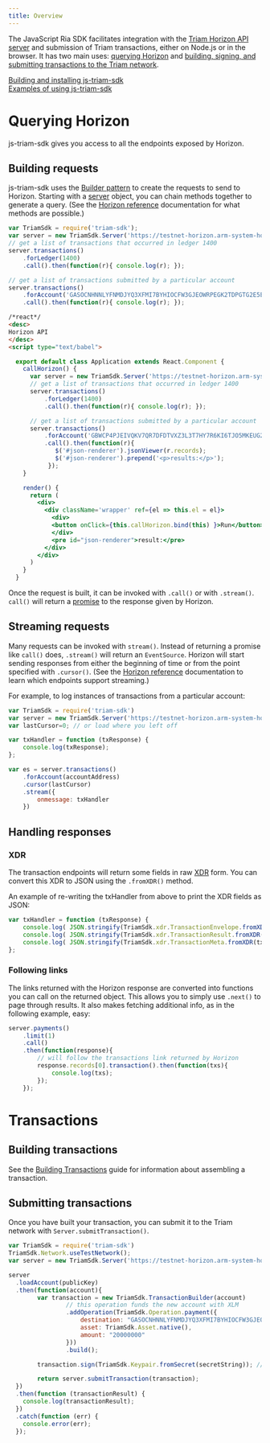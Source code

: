 ```yaml
---
title: Overview
---
```

The JavaScript Ria SDK facilitates integration with the [Triam Horizon API server](#) and submission of Triam transactions, either on Node.js or in the browser. It has two main uses: [querying Horizon](#querying-horizon) and [building, signing, and submitting transactions to the Triam network](#building-transactions).

[Building and installing js-triam-sdk](https://triamnetwork.github.io/triam-sdk/)<br>
[Examples of using js-triam-sdk](./examples.md)

# Querying Horizon
js-triam-sdk gives you access to all the endpoints exposed by Horizon.

## Building requests
js-triam-sdk uses the [Builder pattern](https://en.wikipedia.org/wiki/Builder_pattern) to create the requests to send
to Horizon. Starting with a [server](https://triamnetwork.github.io/triam-sdk/Server.html) object, you can chain methods together to generate a query.
(See the [Horizon reference](https://triamnetwork.github.io/triam-docs/) documentation for what methods are possible.)
```js
var TriamSdk = require('triam-sdk');
var server = new TriamSdk.Server('https://testnet-horizon.arm-system-holdings.com');
// get a list of transactions that occurred in ledger 1400
server.transactions()
    .forLedger(1400)
    .call().then(function(r){ console.log(r); });

// get a list of transactions submitted by a particular account
server.transactions()
    .forAccount('GASOCNHNNLYFNMDJYQ3XFMI7BYHIOCFW3GJEOWRPEGK2TDPGTG2E5EDW')
    .call().then(function(r){ console.log(r); });
```

```html
/*react*/
<desc>
Horizon API
</desc>
<script type="text/babel">

  export default class Application extends React.Component {
    callHorizon() {
      var server = new TriamSdk.Server('https://testnet-horizon.arm-system-holdings.com/');
      // get a list of transactions that occurred in ledger 1400
      server.transactions()
          .forLedger(1400)
          .call().then(function(r){ console.log(r); });

      // get a list of transactions submitted by a particular account
      server.transactions()
          .forAccount('GBWCP4PJEIVQKV7QR7DFDTVXZ3L3T7HY7R6KI6TJO5MKEUG2MR4YEM5H')
          .call().then(function(r){
             $('#json-renderer').jsonViewer(r.records);
             $('#json-renderer').prepend('<p>results:</p>');
           });
    }

    render() {
      return (
        <div>
          <div className='wrapper' ref={el => this.el = el}>
            <div>
            <button onClick={this.callHorizon.bind(this) }>Run</button>
            </div>
            <pre id="json-renderer">result:</pre>
          </div>
        </div>
      )
    }
  }
```

Once the request is built, it can be invoked with `.call()` or with `.stream()`. `call()` will return a
[promise](https://developer.mozilla.org/en-US/docs/Web/JavaScript/Reference/Global_Objects/Promise) to the response given by Horizon.

## Streaming requests
Many requests can be invoked with `stream()`. Instead of returning a promise like `call()` does, `.stream()` will return an `EventSource`.
Horizon will start sending responses from either the beginning of time or from the point specified with `.cursor()`.
(See the [Horizon reference](https://triamnetwork.github.io/triam-docs/) documentation to learn which endpoints support streaming.)

For example, to log instances of transactions from a particular account:

```javascript
var TriamSdk = require('triam-sdk')
var server = new TriamSdk.Server('https://testnet-horizon.arm-system-holdings.com');
var lastCursor=0; // or load where you left off

var txHandler = function (txResponse) {
    console.log(txResponse);
};

var es = server.transactions()
    .forAccount(accountAddress)
    .cursor(lastCursor)
    .stream({
        onmessage: txHandler
    })
```

## Handling responses

### XDR
The transaction endpoints will return some fields in raw [XDR](#)
form. You can convert this XDR to JSON using the `.fromXDR()` method.

An example of re-writing the txHandler from above to print the XDR fields as JSON:

```javascript
var txHandler = function (txResponse) {
    console.log( JSON.stringify(TriamSdk.xdr.TransactionEnvelope.fromXDR(txResponse.envelope_xdr, 'base64')) );
    console.log( JSON.stringify(TriamSdk.xdr.TransactionResult.fromXDR(txResponse.result_xdr, 'base64')) );
    console.log( JSON.stringify(TriamSdk.xdr.TransactionMeta.fromXDR(txResponse.result_meta_xdr, 'base64')) );
};

```


### Following links
The links returned with the Horizon response are converted into functions you can call on the returned object.
This allows you to simply use `.next()` to page through results. It also makes fetching additional info, as in the following example, easy:

```js
server.payments()
    .limit(1)
    .call()
    .then(function(response){
        // will follow the transactions link returned by Horizon
        response.records[0].transaction().then(function(txs){
            console.log(txs);
        });
    });
```


# Transactions

## Building transactions

See the [Building Transactions](#) guide for information about assembling a transaction.

## Submitting transactions
Once you have built your transaction, you can submit it to the Triam network with `Server.submitTransaction()`.
```js
var TriamSdk = require('triam-sdk')
TriamSdk.Network.useTestNetwork();
var server = new TriamSdk.Server('https://testnet-horizon.arm-system-holdings.com');

server
  .loadAccount(publicKey)
  .then(function(account){
  		var transaction = new TriamSdk.TransactionBuilder(account)
  				// this operation funds the new account with XLM
  				.addOperation(TriamSdk.Operation.payment({
  					destination: "GASOCNHNNLYFNMDJYQ3XFMI7BYHIOCFW3GJEOWRPEGK2TDPGTG2E5EDW",
  					asset: TriamSdk.Asset.native(),
  					amount: "20000000"
  				}))
  				.build();

  		transaction.sign(TriamSdk.Keypair.fromSecret(secretString)); // sign the transaction

		return server.submitTransaction(transaction);
  })
  .then(function (transactionResult) {
    console.log(transactionResult);
  })
  .catch(function (err) {
  	console.error(err);
  });
```
